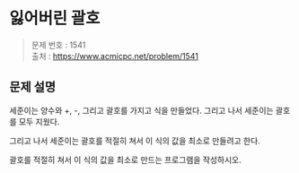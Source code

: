# 잃어버린 괄호

> 문제 번호 : 1541  
> 출처 : https://www.acmicpc.net/problem/1541

## 문제 설명

<p>세준이는 양수와 +, -, 그리고 괄호를 가지고&nbsp;식을 만들었다. 그리고 나서 세준이는 괄호를 모두 지웠다.</p>
<p>그리고 나서 세준이는 괄호를 적절히 쳐서 이 식의 값을 최소로 만들려고 한다.</p>
<p>괄호를 적절히 쳐서 이 식의 값을 최소로 만드는 프로그램을 작성하시오.</p>

